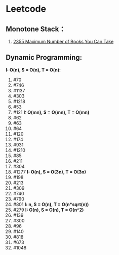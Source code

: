 # Leetcode


## Monotone Stack：
  1. [2355 Maximum Number of Books You Can Take](https://github.com/haojicc/Leetcode/blob/main/2355%20Maximum%20Number%20of%20Books%20You%20Can%20Take.cpp)
  
## Dynamic Programming:
**I: O(n), S = O(n), T = O(n):**
  1. #70
  2. #746
  3. #1137
  4. #303
  5. #1218
  6. #53
  7. #121
**I: O(mn), S = O(mn), T = O(mn)**
  1. #62
  2. #63
  3. #64
  4. #120
  5. #174
  6. #931
  7. #1210
  8. #85
  9. #211
  10. #304
  11. #1277
**I: O(n), S = O(3n), T = O(3n)**
  1. #198
  2. #213
  3. #309
  4. #740
  5. #790
  6. #801
**I: n, S = O(n), T = O(n*sqrt(n))**
  1. #279
**I: O(n), S = O(n), T = O(n^2)**
  1. #139
  2. #300
  3. #96
  4. #140
  5. #818
  6. #673
  7. #1048

